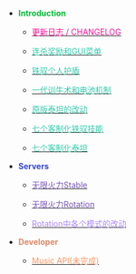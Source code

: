 - <strong><font color="#00BB33">Introduction</font></strong>

  - [<font color="#FF1199">更新日志 / CHANGELOG</font>](changelog.md)

  - [<font color="#33CCAA">连杀奖励和GUI菜单</font>](docs/killstreak.md)

  - [<font color="#33CCAA">铁驭个人护盾</font>](docs/pilotshield.md)

  - [<font color="#33CCAA">一代训牛术和电池机制</font>](docs/rodeo.md)

  - [<font color="#33CCAA">原版泰坦的改动</font>](docs/vanillatitan.md)

  - [<font color="#33CCAA">七个客制化铁驭技能</font>](docs/modifyskill.md)

  - [<font color="#33CCAA">七个客制化泰坦</font>](docs/modifytitan.md)

- <strong><font color="#3344DD">Servers</font></strong>

  - [<font color="#7755BB">无限火力Stable</font>](docs/stable.md)

  - [<font color="#7755BB">无限火力Rotation</font>](docs/rotation.md)

  - [<font color="#AA88FF">Rotation中各个模式的改动</font>](docs/mode_for_rotation.md)

- <strong><font color="#DD8866">Developer</font></strong>

  - [<font color="#FF9966">Music API(未完成)</font>](dev/musicapi.md)

<!--
  - [<font color="#33CCAA">关于关闭进游戏时的黑屏</font>](docs/stop_show_the_fking_docs.md)
  - [<font color="#AA88FF">Stable中各个模式的改动</font>](docs/mode_for_stable.md)
-->
